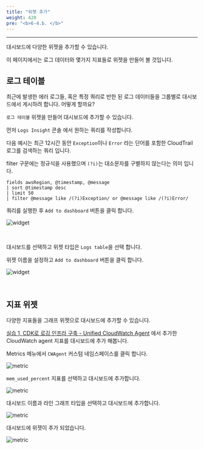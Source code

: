 ```yaml
---
title: "위젯 추가"
weight: 420
pre: "<b>6-4.b. </b>"
---
```

***

대시보드에 다양한 위젯을 추가할 수 있습니다.

이 페이지에서는 로그 데이터와 몇가지 지표들로 위젯을 만들어 볼 것입니다.

## 로그 테이블

최근에 발생한 에러 로그들, 혹은 특정 쿼리로 반한 된 로그 데이터들을 그룹별로 대시보드에서 게시하려 합니다. 어떻게 할까요?

`로그 테이블` 위젯을 만들어 대시보드에 추가할 수 있습니다.

먼저 `Logs Insight` 콘솔 에서 원하는 쿼리를 작성합니다.

다음 예시는 최근 12시간 동안 `Exception`이나 `Error` 라는 단어를 포함한 CloudTrail 로그를 검색하는 쿼리 입니다. 

filter 구문에는 정규식을 사용했으며 `(?i)`는 대소문자를 구별하지 않는다는 의미 입니다. 

```
fields awsRegion, @timestamp, @message
| sort @timestamp desc
| limit 50
| filter @message like /(?i)Exception/ or @message like /(?i)Error/
```

쿼리를 실행한 후 `Add to dashboard` 버튼을 클릭 합니다.

![widget](/images/workshop3/log-table.png)

&nbsp;

대시보드를 선택하고 위젯 타입은 `Logs table`을 선택 합니다.

위젯 이름을 설정하고 `Add to dashboard` 버튼을 클릭 합니다.

![widget](/images/workshop3/log-table2.png)

&nbsp;

## 지표 위젯

다양한 지표들을 그래프 위젯으로 대시보드에 추가할 수 있습니다.

[실습 1, CDK로 로깅 인프라 구축 - Unified CloudWatch Agent](../../../workshop1/webserver/cwagent) 에서 추가한 CloudWatch agent 지표를 대시보드에 추가 해봅니다.

Metrics 메뉴에서 `CWAgent` 커스텀 네임스페이스를 클릭 합니다.

![metric](/images/workshop3/metric1.png)

`mem_used_percent` 지표를 선택하고 대시보드에 추가합니다.

![metric](/images/workshop3/metric2.png)

대시보드 이름과 라인 그래프 타입을 선택하고 대시보드에 추가합니다.

![metric](/images/workshop3/metric3.png)

대시보드에 위젯이 추가 되었습니다.

![metric](/images/workshop3/metric4.png)